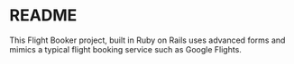 # README

This Flight Booker project, built in Ruby on Rails uses advanced forms and mimics a typical flight booking service such as Google Flights.
